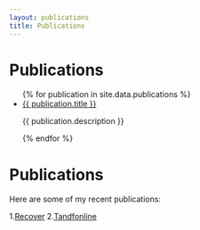 ```yaml
---
layout: publications
title: Publications
---
```

   
<h1>Publications</h1>

<ul>
{% for publication in site.data.publications %}
  <li>
    <a href="{{ publication.url }}">{{ publication.title }}</a>
    <p>{{ publication.description }}</p>
  </li>
{% endfor %}
</ul>

# Publications

Here are some of my recent publications:

1.[Recover](https://recoverit.wondershare.com/harddrive-recovery/deleted-file-recovery-ubuntu.html)
2.[Tandfonline](https://www.tandfonline.com/doi/full/10.1080/01621459.2024.2360666)


